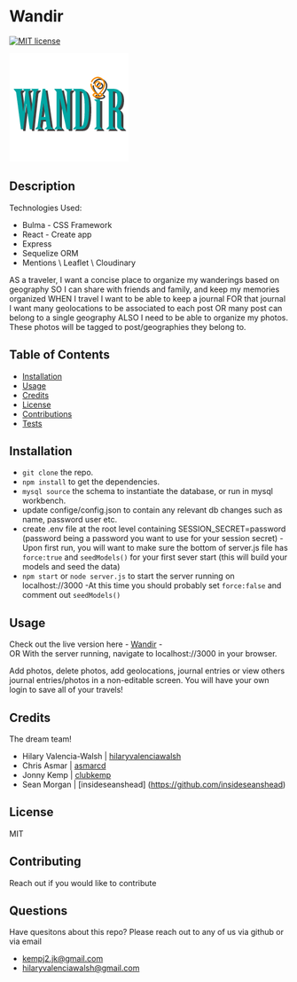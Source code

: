 # Wandir 
  [![MIT license](https://img.shields.io/badge/License-MIT-blue.svg)](https://lbesson.mit-license.org/)

  ![wandir](./src/assets/logo_2.png)
  ## Description 
  Technologies Used:
  - Bulma - CSS Framework
  - React - Create app
  - Express
  - Sequelize ORM
  - Mentions \ Leaflet \ Cloudinary
  
   AS a traveler, I want a concise place to organize my wanderings based on geography
   SO I can share with friends and family, and keep my memories organized
   WHEN I travel I want to be able to keep a journal
   FOR that journal I want many geolocations to be associated to each post OR many post can belong to a single geography
   ALSO I need to be able to organize my photos. These photos will be tagged to post/geographies they belong to.

  ## Table of Contents
  * [Installation](#installation)
  * [Usage](#usage)
  * [Credits](#credits)
  * [License](#license)
  * [Contributions](#contributing)
  * [Tests](#tests)
  
  ## Installation 
  - ```git clone``` the repo. 
  - ```npm install``` to get the dependencies. 
  - ```mysql source``` the schema to instantiate the database, or run in mysql workbench.
  -  update confige/config.json to contain any relevant db changes such as name, password user etc.
  - create .env file at the root level containing SESSION_SECRET=password (password being a password you want to use for your session secret)
  -Upon first run, you will want to make sure the bottom of server.js file has ```force:true``` and ```seedModels()``` for your first sever start (this will build your models and seed the data)  
  - ```npm start``` or ```node server.js``` to start the server running on localhost://3000
  -At this time you should probably set ```force:false``` and comment out ```seedModels()```
  
  ## Usage
  Check out the live version here - [Wandir](https://wandir.herokuapp.com/) -  
  OR With the server running, navigate to localhost://3000 in your browser. 
  
  
  Add photos, delete photos, add geolocations, journal entries or view others journal entries/photos in a non-editable screen. You will have your own login to save all of your travels! 

  ## Credits
  The dream team! 
  - Hilary Valencia-Walsh |  [hilaryvalenciawalsh](https://github.com/hilaryvalenciawalsh) 
  - Chris Asmar | [asmarcd](https://github.com/asmarcd)  
  - Jonny Kemp  | [clubkemp](https://github.com/clubkemp)
  - Sean Morgan | [insideseanshead] (https://github.com/insideseanshead)
  
  ## License
  MIT
  
  ## Contributing
  Reach out if you would like to contribute
  
  ## Questions
  Have quesitons about this repo? Please reach out to any of us via github or via email
  * kempj2.jk@gmail.com
  * hilaryvalenciawalsh@gmail.com
